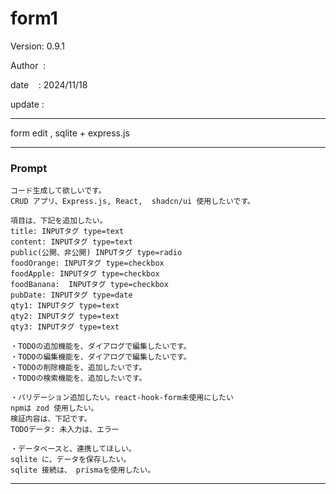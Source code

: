 ﻿# form1

 Version: 0.9.1

 Author  :
 
 date    : 2024/11/18

 update :

***

form edit , sqlite + express.js

***
### Prompt

```
コード生成して欲しいです。
CRUD アプリ、Express.js, React,  shadcn/ui 使用したいです。

項目は、下記を追加したい。
title: INPUTタグ type=text
content: INPUTタグ type=text
public(公開、非公開) INPUTタグ type=radio
foodOrange: INPUTタグ type=checkbox
foodApple: INPUTタグ type=checkbox
foodBanana:  INPUTタグ type=checkbox
pubDate: INPUTタグ type=date
qty1: INPUTタグ type=text
qty2: INPUTタグ type=text
qty3: INPUTタグ type=text

・TODOの追加機能を、ダイアログで編集したいです。
・TODOの編集機能を、ダイアログで編集したいです。
・TODOの削除機能を、追加したいです。
・TODOの検索機能を、追加したいです。

・バリデーション追加したい。react-hook-form未使用にしたい
npmは zod 使用したい。
検証内容は、下記です。
TODOデータ: 未入力は、エラー

・データベースと、連携してほしい。
sqlite に、データを保存したい。
sqlite 接続は、 prismaを使用したい。
```

***

